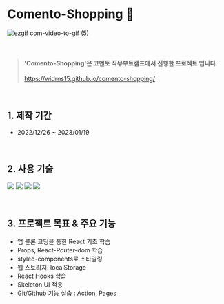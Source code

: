 # Comento-Shopping 🛒

![ezgif com-video-to-gif (5)](https://github.com/widrns15/comento-shopping/assets/85780501/213bf92e-7866-4b07-a87c-727280933b7b)

</br>

> #### 'Comento-Shopping'은 코멘토 직무부트캠프에서 진행한 프로젝트 입니다.
>
> https://widrns15.github.io/comento-shopping/

</br>

## 1. 제작 기간

- 2022/12/26 ~ 2023/01/19

</br>

## 2. 사용 기술

<p>
  
<img src="https://img.shields.io/badge/React-05122A?style=flat&logo=React&logoColor=React"/>
<img src="https://img.shields.io/badge/-CSS-05122A?style=flat&logo=CSS3&logoColor=1572B6"/>
<img src="https://img.shields.io/badge/-HTML-05122A?style=flat&logo=HTML5"/>
<img src="https://img.shields.io/badge/-JavaScript-05122A?style=flat&logo=JavaScript"/>

</p>

</br>

## 3. 프로젝트 목표 & 주요 기능

- 앱 클론 코딩을 통한 React 기초 학습
- Props, React-Router-dom 학습
- styled-components로 스타일링
- 웹 스토리지: localStorage
- React Hooks 학습
- Skeleton UI 적용
- Git/Github 기능 실습 : Action, Pages
